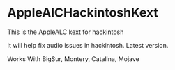 # AppleAlCHackintoshKext
This is the AppleALC kext for hackintosh

It will help fix audio issues in hackintosh. Latest version.

Works With BigSur, Montery, Catalina, Mojave
